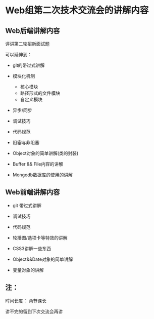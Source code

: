 # Web组第二次技术交流会的讲解内容

## Web后端讲解内容

评讲第二轮招新面试题

可以延伸到：

- git的带过式讲解

- 模块化机制
    - 核心模块
    - 路径形式的文件模块
    - 自定义模块

- 异步/同步

- 调试技巧

- 代码规范

- 阻塞与非阻塞

- Object对象的简单讲解(类的封装)

- Buffer && File内容的讲解

- Mongodb数据库的使用的讲解

## Web前端讲解内容

- git 带过式讲解

- 调试技巧

- 代码规范

- 轮播图/选项卡等特效的讲解

- CSS3讲解一些东西

- Object&&Date对象的简单讲解

- 变量对象的讲解

## 注：

时间长度： 两节课长

讲不完的留到下次交流会再讲
